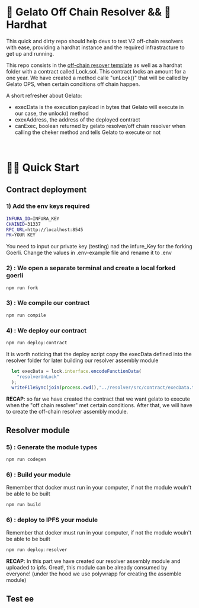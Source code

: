 



# 🍦 Gelato Off Chain Resolver &&  👷 Hardhat

This quick and dirty repo should help devs to test V2 off-chain resolvers with ease, providing a hardhat instance and the required infrastracture to get up and running.

This repo consists in the [off-chain resover template](https://github.com/gelatodigital/off-chain-resolver-template) as well as a hardhat folder with a contract called Lock.sol. This contract locks an amount for a one year. We have created a method calle "unLock()" that will be called by Gelato OPS, when certain conditions off chain happen.


A short refresher about Gelato:
- execData is the execution payload in bytes that Gelato will execute in our case, the unlock() method
- exexAddress, the address of the deployed contract 
- canExec, boolean returned by gelato resolver/off chain resolver when calling the cheker method and tells Gelato to execute or not


&nbsp; 

# 🏄‍♂️ Quick Start


## Contract deployment

### 1) Add the env keys required 

```bash
INFURA_ID=INFURA_KEY
CHAINID=31337
RPC_URL=http://localhost:8545
PK=YOUR KEY
```
You need to input our private key (testing) nad the infure_Key for the forking Goerli. Change the values in .env-example file and rename it to .env
  &nbsp;  
### 2) : We open a separate terminal and create a local forked goerli 
```javascript
npm run fork
```

### 3) : We  compile our contract
```javascript
npm run compile
```


### 4) : We deploy our contract
```javascript
npm run deploy:contract
```
It is worth noticing that the deploy script copy the execData defined into the resolver folder for later building our resolver assembly module

```javascript
  let execData = lock.interface.encodeFunctionData(
    "resolverUnLock"
  );
  writeFileSync(join(process.cwd(),"../resolver/src/contract/execData.ts"),`export const  execData = "${execData}";`)

```
**RECAP**: so far we have created the contract that we want gelato to execute when the "off chain resolver" met certain conditions. After that, we will have to create the off-chain resolver assembly module.

## Resolver module

### 5) : Generate the module types
```javascript
npm run codegen
```

### 6) : Build your module
Remember that docker must run in your computer, if not the module wouln't be able to be built
```javascript
npm run build
```

### 6) : deploy to IPFS your module
Remember that docker must run in your computer, if not the module wouln't be able to be built
```javascript
npm run deploy:resolver
```

**RECAP**: In this part we have created our resolver assembly module and uploaded to ipfs. Great!, this module can be already consumed by everyone! (under the hood we use polywrapp for creating the assemble module)

## Test ee

